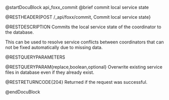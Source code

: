 @startDocuBlock api_foxx_commit
@brief commit local service state

@RESTHEADER{POST /_api/foxx/commit, Commit local service state}

@RESTDESCRIPTION
Commits the local service state of the coordinator to the database.

This can be used to resolve service conflicts between coordinators that can not be fixed automatically due to missing data.

@RESTQUERYPARAMETERS

@RESTQUERYPARAM{replace,boolean,optional}
Overwrite existing service files in database even if they already exist.

@RESTRETURNCODE{204}
Returned if the request was successful.

@endDocuBlock
